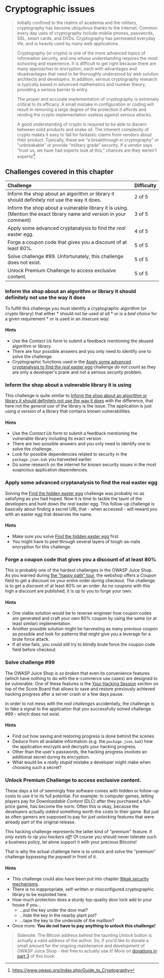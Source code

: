 # Cryptographic issues

> Initially confined to the realms of academia and the military,
> cryptography has become ubiquitous thanks to the Internet. Common
> every day uses of cryptography include mobile phones, passwords, SSL,
> smart cards, and DVDs. Cryptography has permeated everyday life, and
> is heavily used by many web applications.
>
> Cryptography (or crypto) is one of the more advanced topics of
> information security, and one whose understanding requires the most
> schooling and experience. It is difficult to get right because there
> are many approaches to encryption, each with advantages and
> disadvantages that need to be thoroughly understood by web solution
> architects and developers. In addition, serious cryptography research
> is typically based in advanced mathematics and number theory,
> providing a serious barrier to entry.
>
> The proper and accurate implementation of cryptography is extremely
> critical to its efficacy. A small mistake in configuration or coding
> will result in removing a large degree of the protection it affords
> and rending the crypto implementation useless against serious attacks.
>
> A good understanding of crypto is required to be able to discern
> between solid products and snake oil. The inherent complexity of
> crypto makes it easy to fall for fantastic claims from vendors about
> their product. Typically, these are “a breakthrough in cryptography”
> or “unbreakable” or provide "military grade" security. If a vendor
> says "trust us, we have had experts look at this,” chances are they
> weren't experts![^1]

## Challenges covered in this chapter

| Challenge                                                                                                            | Difficulty |
|:---------------------------------------------------------------------------------------------------------------------|:-----------|
| Inform the shop about an algorithm or library it should definitely not use the way it does.                          | 2 of 5     |
| Inform the shop about a vulnerable library it is using. (Mention the exact library name and version in your comment) | 3 of 5     |
| Apply some advanced cryptanalysis to find _the real_ easter egg.                                                     | 4 of 5     |
| Forge a coupon code that gives you a discount of at least 80%.                                                       | 5 of 5     |
| Solve challenge #99. Unfortunately, this challenge does not exist.                                                   | 5 of 5     |
| Unlock Premium Challenge to access exclusive content.                                                                | 5 of 5     |

### Inform the shop about an algorithm or library it should definitely not use the way it does

To fulfill this challenge you must identify a cryptographic algorithm
(or crypto library) that either * should not be used _at all_ * or is a
_bad choice_ for a given requirement * or is used in an _insecure way_.

#### Hints

* Use the _Contact Us_ form to submit a feedback mentioning the abused
  algorithm or library.
* There are four possible answers and you only need to identify one to
  solve the challenge.
* Cryptographic functions used in the
  [Apply some advanced cryptanalysis to find _the real_ easter egg](#apply-some-advanced-cryptanalysis-to-find-_the-real_-easter-egg)
  challenge _do not count_ as they are only a developer's prank and not
  a serious security problem.

### Inform the shop about a vulnerable library it is using

This challenge is quite similar to
[Inform the shop about an algorithm or library it should definitely not use the way it does](#inform-the-shop-about-an-algorithm-or-library-it-should-definitely-not-use-the-way-it-does)
with the difference, that here not the _general use_ of the library is
the issue. The application is just using _a version_ of a library that
contains known vulnerabilities.

#### Hints

* Use the _Contact Us_ form to submit a feedback mentioning the
  vulnerable library including its exact version.
* There are two possible answers and you only need to identify one to
  solve the challenge.
* Look for possible dependencies related to security in the
  `package.json.bak` you harvested earlier.
* Do some research on the internet for known security issues in the most
  suspicious application dependencies.

### Apply some advanced cryptanalysis to find the real easter egg

Solving the
[Find the hidden easter egg](forgotten-content.md#find-the-hidden-easter-egg)
challenge was probably no as satisfying as you had hoped. Now it is time
to tackle the taunt of the developers and hunt down _the real_ easter
egg. This follow-up challenge is basically about finding a secret URL
that - when accessed - will reward you with an easter egg that deserves
the name.

#### Hints

* Make sure you solve
  [Find the hidden easter egg](forgotten-content.md#find-the-hidden-easter-egg)
  first.
* You might have to peel through several layers of tough-as-nails
  encryption for this challenge.

### Forge a coupon code that gives you a discount of at least 80%

This is probably one of the hardest challenges in the OWASP Juice Shop.
As you learned during [the "happy path" tour](/part1/happy-path.md), the
webshop offers a _Coupon_ field to get a discount on your entire order
during checkout. The challenge is to get a discount of at least 80% on
an order. As no coupons with this high a discount are published, it is
up to you to forge your own.

#### Hints

* One viable solution would be to reverse-engineer how coupon codes are
  generated and craft your own 80% coupon by using the same (or at least
  similar) implementation.
* Another possible solution might be harvesting as many previous coupon
  as possible and look for patterns that might give you a leverage for a
  brute force attack.
* If all else fails, you could still try to blindly brute force the
  coupon code field before checkout.

### Solve challenge #99

The OWASP Juice Shop is _so broken_ that even its convenience features
(which have nothing to do with the e-commerce use cases) are designed to
be vulnerable. One of these features is the
[Your Hacking Session](/part1/challenges.md#saving-and-restoring-hacking-progress)
section on top of the Score Board that allows to save and restore
previously achieved hacking progress after a server crash or a few days
pause.

In order to not mess with the _real challenges_ accidentally, the
challenge is to fake a signal to the application that you successfully
solved challenge #99 - which does not exist.

#### Hints

* Find out how saving and restoring progress is done behind the scenes
* Deduce from all available information (e.g. the `package.json.bak`)
  how the application encrypts and decrypts your hacking progress.
* Other than the user's passwords, the hacking progress involves an
  additional secret during its encryption.
* What would be a _really stupid_ mistake a developer might make when
  choosing such a secret?

### Unlock Premium Challenge to access exclusive content.

These days a lot of seemingly free software comes with hidden or
follow-up costs to use it to its full potential. For example: In
computer games, letting players pay for _Downloadable Content_ (DLC)
after they purchased a full-price game, has become the norm. Often this
is okay, because the developers actually _added_ something worth the
costs to their game. But just as often gamers are supposed to pay for
_just unlocking_ features that were already part of the original
release.

This hacking challenge represents the latter kind of "premium" feature.
_It only exists to rip you hackers off!_ Of course you should never
tolerate such a business policy, let alone support it with your precious
Bitcoins!

That is why the actual challenge here is to unlock and solve the
"premium" challenge _bypassing the paywall_ in front of it.

#### Hints

* This challenge could also have been put into chapter
  [Weak security mechanisms](weak-security.md).
* There is no inappropriate, self-written or misconfigured cryptographic
  library to be exploited here.
* How much protection does a sturdy top-quality door lock add to your
  house if you...
    * ...put the key under the door mat?
    * ...hide the key in the nearby plant pot?
    * ...tape the key to the underside of the mailbox?
* Once more: **You do not have to pay anything to unlock this
  challenge!**

> Sidenote: The Bitcoin address behind the taunting _Unlock_ button is
> actually a valid address of the author. So, if you'd like to donate a
> small amount for the ongoing maintenance and development of OWASP
> Juice Shop - feel free to actually use it! More on
> [donations in part 3](../part3/README.md#donations) of this book.

[^1]: https://www.owasp.org/index.php/Guide_to_Cryptography
